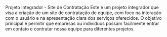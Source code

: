 Projeto Integrador - Site de Contratação
Este é um projeto integrador que visa a criação de um site de contratação de equipe, com foco na interação com o usuário e na apresentação clara dos serviços oferecidos. O objetivo principal é permitir que empresas ou indivíduos possam facilmente entrar em contato e contratar nossa equipe para diferentes projetos.
